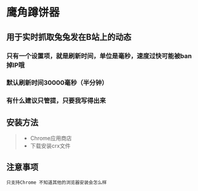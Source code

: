 # 鹰角蹲饼器

## 用于实时抓取兔兔发在B站上的动态
### 只有一个设置项，就是刷新时间，单位是毫秒，速度过快可能被ban掉IP哦

### 默认刷新时间30000毫秒（半分钟）

### 有什么建议只管提，只要我写得出来

## 安装方法
> - Chrome应用商店
> - 下载安装crx文件

## 注意事项
    只支持Chrome 不知道其他的浏览器安装会怎么样